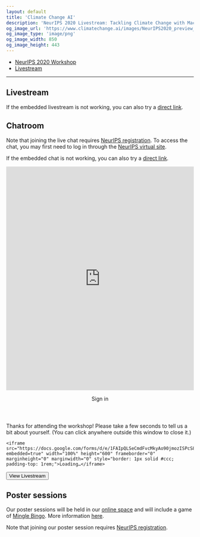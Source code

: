 ```yaml
---
layout: default
title: 'Climate Change AI'
description: 'NeurIPS 2020 Livestream: Tackling Climate Change with Machine Learning'
og_image_url: 'https://www.climatechange.ai/images/NeurIPS2020_preview_copy4.png'
og_image_type: 'image/png'
og_image_width: 850
og_image_height: 443
---
```


<nav class="breadcrumb" aria-label="breadcrumbs">
  <ul>
    <li><a href="/events/neurips2020">NeurIPS 2020 Workshop</a></li>
    <li class='is-active'><a href="#" aria-current="page">Livestream</a></li>
  </ul>
</nav>
<hr>

<h2>Livestream</h2>

<p>If the embedded livestream is not working, you can also try a <a href='https://slideslive.com/38947095' target='_blank'>direct link</a>.</p>

<div id="presentation-embed-38947095"></div>

<script src='https://slideslive.com/embed_presentation.js'></script>
<script>
    embed = new SlidesLiveEmbed('presentation-embed-38947095', {
        presentationId: '38947095',
        autoPlay: false, // change to true to autoplay the embedded presentation
        verticalEnabled: true
    });
</script>


<h2>Chatroom</h2>

<p>Note that joining the live chat requires <a href='https://neurips.cc/Register/view-registration' target='_blank'>NeurIPS registration</a>. To access the chat, you may first need to log in through the <a href="https://neurips.cc/virtual/2020/protected/workshop_16155.html" target="_blank">NeurIPS virtual site</a>.</p>

<p>If the embedded chat is not working, you can also try a <a href='https://neurips2020.rocket.chat/channel/tackling-climate-change-with-ml-99' target='_blank'>direct link</a>.</p>

<iframe frameborder="0" src="https://neurips2020.rocket.chat/channel/tackling-climate-change-with-ml-99?layout=embedded" width="100%" height="600px" style="display: block"></iframe>

<div class="modal is-active">
  <div class="modal-background"></div>
  <div class="modal-card">
  <header class="modal-card-head">
    <p class="modal-card-title">Sign in</p>
  </header>
  <section class="modal-card-body">
    <p>Thanks for attending the workshop! Please take a few seconds to tell us a bit about yourself. (You can click anywhere outside this window to close it.)</p>

    <iframe src="https://docs.google.com/forms/d/e/1FAIpQLSeCmdFvcMkyAo90jmozISPcS81RepHrqBBRQH34dlPmHssACg/viewform?embedded=true" width="100%" height="600" frameborder="0" marginheight="0" marginwidth="0" style="border: 1px solid #ccc; padding-top: 1rem;">Loading…</iframe>

  </section>
  <footer class="modal-card-foot">
    <button class="button is-success close-button">View Livestream</button>
  </footer>
  </div>
</div>

<h2>Poster sessions</h2>
<p>Our poster sessions will be held in our <a href='http://climatechange.ai/neurips2020-poster-session' target='_blank'>online space</a> and will include a game of <a href='https://www.climatechange.ai/events/neurips2020#mingle-bingo' target='_blank'>Mingle Bingo</a>. More information <a href='https://www.climatechange.ai/events/neurips2020#poster-session' target='_blank'>here</a>.</p>
<p>Note that joining our poster session requires <a href='https://neurips.cc/Register/view-registration' target='_blank'>NeurIPS registration</a>.</p>

<script type='text/javascript'>

function setCookie(cname, cvalue, exdays) {
  var d = new Date();
  d.setTime(d.getTime() + (exdays*24*60*60*1000));
  var expires = "expires="+ d.toUTCString();
  document.cookie = cname + "=" + cvalue + ";" + expires + ";path=/";
}

function getCookie(cname) {
  var name = cname + "=";
  var decodedCookie = decodeURIComponent(document.cookie);
  var ca = decodedCookie.split(';');
  for(var i = 0; i <ca.length; i++) {
    var c = ca[i];
    while (c.charAt(0) == ' ') {
      c = c.substring(1);
    }
    if (c.indexOf(name) == 0) {
      return c.substring(name.length, c.length);
    }
  }
  return "";
}

$(document).ready(() => {
  function closeModal() {
    $('.modal').removeClass('is-active');
    setCookie('closed-2020-modal', true);
  }

  $('.modal-background').click(closeModal);

  $('.close-button').click(closeModal);

  if (getCookie('closed-2020-modal')) {
    closeModal();
  }
});

</script>
